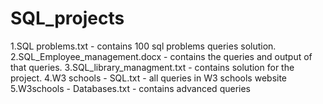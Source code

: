 # SQL_projects
1.SQL problems.txt - contains 100 sql problems queries solution.
2.SQL_Employee_management.docx - contains the queries and output of that queries.
3.SQL_library_managment.txt - contains solution for the project.
4.W3 schools - SQL.txt - all queries in W3 schools website
5.W3schools - Databases.txt - contains advanced queries
